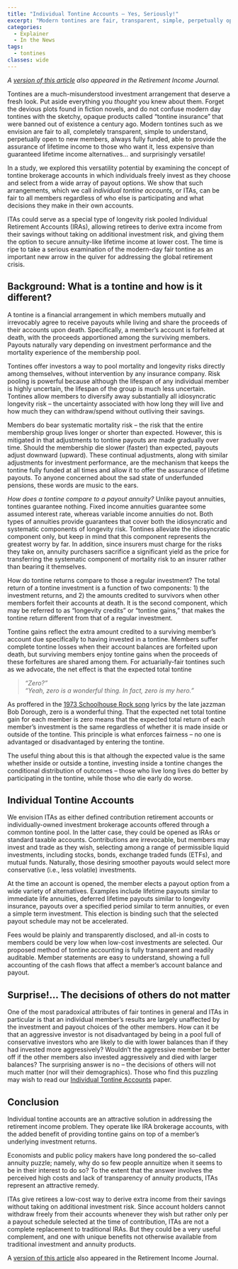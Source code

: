 ```yaml
---
title: "Individual Tontine Accounts – Yes, Seriously!"
excerpt: "Modern tontines are fair, transparent, simple, perpetually open to new members, always fully funded, ... and surprisingly versatile!"
categories:
  - Explainer
  - In the News
tags:
  - tontines
classes: wide
---
```


*A [version of this article](https://retirementincomejournal.com/article/individual-tontine-accounts-yes-seriously/) also appeared in the Retirement Income Journal.*

Tontines are a much-misunderstood investment arrangement that deserve a fresh look.  Put aside everything you *thought* you knew about them.  Forget the devious plots found in fiction novels, and do not confuse modern day tontines with the sketchy, opaque products called “tontine insurance” that were banned out of existence a century ago.  Modern tontines such as we envision are fair to all, completely transparent, simple to understand, perpetually open to new members, always fully funded, able to provide the assurance of lifetime income to those who want it, less expensive than guaranteed lifetime income alternatives... and surprisingly versatile!

In a study, we explored this versatility potential by examining the concept of tontine brokerage accounts in which individuals freely invest as they choose and select from a wide array of payout options.  We show that such arrangements, which we call *individual tontine accounts*, or ITAs, can be fair to all members regardless of who else is participating and what decisions they make in their own accounts.

ITAs could serve as a special type of longevity risk pooled Individual Retirement Accounts (IRAs), allowing retirees to derive extra income from their savings without taking on additional investment risk, and giving them the option to secure annuity-like lifetime income at lower cost.  The time is ripe to take a serious examination of the modern-day fair tontine as an important new arrow in the quiver for addressing the global retirement crisis.

## Background: What is a tontine and how is it different?
A tontine is a financial arrangement in which members mutually and irrevocably agree to receive payouts while living and share the proceeds of their accounts upon death.  Specifically, a member’s account is forfeited at death, with the proceeds apportioned among the surviving members.  Payouts naturally vary depending on investment performance and the mortality experience of the membership pool.

Tontines offer investors a way to pool mortality and longevity risks directly among themselves, without intervention by any insurance company.  Risk pooling is powerful because although the lifespan of any individual member is highly uncertain, the lifespan of the group is much less uncertain.  Tontines allow members to diversify away substantially all idiosyncratic longevity risk – the uncertainty associated with how long they will live and how much they can withdraw/spend without outliving their savings.

Members do bear systematic mortality risk – the risk that the entire membership group lives longer or shorter than expected.  However, this is mitigated in that adjustments to tontine payouts are made gradually over time.  Should the membership die slower (faster) than expected, payouts adjust downward (upward).  These continual adjustments, along with similar adjustments for investment performance, are the mechanism that keeps the tontine fully funded at all times and allow it to offer the assurance of lifetime payouts.  To anyone concerned about the sad state of underfunded pensions, these words are music to the ears.

*How does a tontine compare to a payout annuity?*
Unlike payout annuities, tontines guarantee nothing.  Fixed income annuities guarantee some assumed interest rate, whereas variable income annuities do not.  Both types of annuities provide guarantees that cover both the idiosyncratic and systematic components of longevity risk.  Tontines alleviate the idiosyncratic component only, but keep in mind that this component represents the greatest worry by far.  In addition, since insurers must charge for the risks they take on, annuity purchasers sacrifice a significant yield as the price for transferring the systematic component of mortality risk to an insurer rather than bearing it themselves.

How do tontine returns compare to those a regular investment?
The total return of a tontine investment is a function of two components: 1) the investment returns, and 2) the amounts credited to survivors when other members forfeit their accounts at death.  It is the second component, which may be referred to as “longevity credits” or “tontine gains,” that makes the tontine return different from that of a regular investment.

Tontine gains reflect the extra amount credited to a surviving member’s account due specifically to having invested in a tontine.  Members suffer complete tontine losses when their account balances are forfeited upon death, but surviving members enjoy tontine gains when the proceeds of these forfeitures are shared among them.  For actuarially-fair tontines such as we advocate, the net effect is that the expected total tontine

> *“Zero?”*  
> *“Yeah, zero is a wonderful thing.  In fact, zero is my hero.”*

As proffered in the [1973 Schoolhouse Rock song](https://www.youtube.com/watch?v=3huvvxUHDmM) lyrics by the late jazzman Bob Dorough, zero is a wonderful thing.  That the expected net total tontine gain for each member is zero means that the expected total return of each member’s investment is the same regardless of whether it is made inside or outside of the tontine.  This principle is what enforces fairness – no one is advantaged or disadvantaged by entering the tontine.

The useful thing about this is that although the expected value is the same whether inside or outside a tontine, investing inside a tontine changes the conditional distribution of outcomes – those who live long lives do better by participating in the tontine, while those who die early do worse.

## Individual Tontine Accounts
We envision ITAs as either defined contribution retirement accounts or individually-owned investment brokerage accounts offered through a common tontine pool.  In the latter case, they could be opened as IRAs or standard taxable accounts.  Contributions are irrevocable, but members may invest and trade as they wish, selecting among a range of permissible liquid investments, including stocks, bonds, exchange traded funds (ETFs), and mutual funds.  Naturally, those desiring smoother payouts would select more conservative (i.e., less volatile) investments.

At the time an account is opened, the member elects a payout option from a wide variety of alternatives. Examples include lifetime payouts similar to immediate life annuities, deferred lifetime payouts similar to longevity insurance, payouts over a specified period similar to term annuities, or even a simple term investment.  This election is binding such that the selected payout schedule may not be accelerated.

Fees would be plainly and transparently disclosed, and all-in costs to members could be very low when low-cost investments are selected.  Our proposed method of tontine accounting is fully transparent and readily auditable.  Member statements are easy to understand, showing a full accounting of the cash flows that affect a member’s account balance and payout.

## Surprise!... The decisions of others do not matter
One of the most paradoxical attributes of fair tontines in general and ITAs in particular is that an individual member’s results are largely unaffected by the investment and payout choices of the other members.  How can it be that an aggressive investor is not disadvantaged by being in a pool full of conservative investors who are likely to die with lower balances than if they had invested more aggressively?  Wouldn’t the aggressive member be better off if the other members also invested aggressively and died with larger balances?  The surprising answer is no – the decisions of others will not much matter (nor will their demographics).  Those who find this puzzling may wish to read our [Individual Tontine Accounts](https://doi.org/10.33423/jaf.v19i8.2615) paper.

## Conclusion
Individual tontine accounts are an attractive solution in addressing the retirement income problem. They operate like IRA brokerage accounts, with the added benefit of providing tontine gains on top of a member’s underlying investment returns.

Economists and public policy makers have long pondered the so-called annuity puzzle; namely, why do so few people annuitize when it seems to be in their interest to do so?  To the extent that the answer involves the perceived high costs and lack of transparency of annuity products, ITAs represent an attractive remedy.

ITAs give retirees a low-cost way to derive extra income from their savings without taking on additional investment risk.  Since account holders cannot withdraw freely from their accounts whenever they wish but rather only per a payout schedule selected at the time of contribution, ITAs are not a complete replacement to traditional IRAs.  But they could be a very useful complement, and one with unique benefits not otherwise available from traditional investment and annuity products.

A [version of this article](https://retirementincomejournal.com/article/individual-tontine-accounts-yes-seriously/) also appeared in the Retirement Income Journal.
